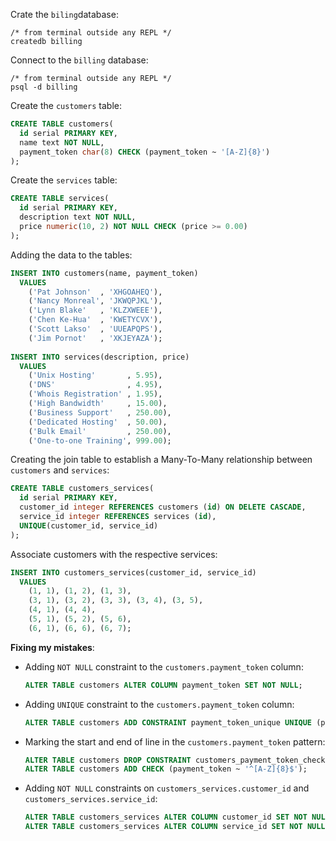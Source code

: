 Crate the `biling`database:

```
/* from terminal outside any REPL */
createdb billing
```

Connect to the `billing` database:

```
/* from terminal outside any REPL */
psql -d billing
```

Create the `customers` table:

```sql
CREATE TABLE customers(
  id serial PRIMARY KEY,
  name text NOT NULL,
  payment_token char(8) CHECK (payment_token ~ '[A-Z]{8}')
);
```

Create the `services` table:

```sql
CREATE TABLE services(
  id serial PRIMARY KEY,
  description text NOT NULL,
  price numeric(10, 2) NOT NULL CHECK (price >= 0.00)
);
```

Adding the data to the tables:

```sql
INSERT INTO customers(name, payment_token)
  VALUES
    ('Pat Johnson'  , 'XHGOAHEQ'),
    ('Nancy Monreal', 'JKWQPJKL'),
    ('Lynn Blake'   , 'KLZXWEEE'),
    ('Chen Ke-Hua'  , 'KWETYCVX'),
    ('Scott Lakso'  , 'UUEAPQPS'),
    ('Jim Pornot'   , 'XKJEYAZA');
    
INSERT INTO services(description, price)
  VALUES
    ('Unix Hosting'       , 5.95),
    ('DNS'                , 4.95),
    ('Whois Registration' , 1.95),
    ('High Bandwidth'     , 15.00),
    ('Business Support'   , 250.00),
    ('Dedicated Hosting'  , 50.00),
    ('Bulk Email'         , 250.00),
    ('One-to-one Training', 999.00);
```

Creating the join table to establish a Many-To-Many relationship between `customers` and `services`:

```sql
CREATE TABLE customers_services(
  id serial PRIMARY KEY,
  customer_id integer REFERENCES customers (id) ON DELETE CASCADE,
  service_id integer REFERENCES services (id),
  UNIQUE(customer_id, service_id)
);
```

Associate customers with the respective services:

```sql
INSERT INTO customers_services(customer_id, service_id)
  VALUES
    (1, 1), (1, 2), (1, 3),
    (3, 1), (3, 2), (3, 3), (3, 4), (3, 5),  
    (4, 1), (4, 4),
    (5, 1), (5, 2), (5, 6),
    (6, 1), (6, 6), (6, 7);
```


__Fixing my mistakes__:

- Adding `NOT NULL` constraint to the `customers.payment_token` column:

  ```sql
  ALTER TABLE customers ALTER COLUMN payment_token SET NOT NULL;
  ```

- Adding `UNIQUE` constraint to the `customers.payment_token` column:

  ```sql
  ALTER TABLE customers ADD CONSTRAINT payment_token_unique UNIQUE (payment_token);
  ```

- Marking the start and end of line in the `customers.payment_token` pattern:

  ```sql
  ALTER TABLE customers DROP CONSTRAINT customers_payment_token_check;
  ALTER TABLE customers ADD CHECK (payment_token ~ '^[A-Z]{8}$');
  ```

- Adding `NOT NULL` constraints on `customers_services.customer_id` and `customers_services.service_id`:

  ```sql
  ALTER TABLE customers_services ALTER COLUMN customer_id SET NOT NULL;
  ALTER TABLE customers_services ALTER COLUMN service_id SET NOT NULL;
  ```

   